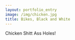 ```yaml
---
layout: portfolio_entry
image: /img/chicken.jpg
title: Bikes, Black and White
---
```

Chicken Shitt Ass Holes!
